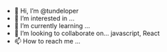 - 👋 Hi, I’m @tundeloper
- 👀 I’m interested in ...
- 🌱 I’m currently learning ...
- 💞️ I’m looking to collaborate on... javascript, React
- 📫 How to reach me ...

<!---
tundeloper/tundeloper is a ✨ special ✨ repository because its `README.md` (this file) appears on your GitHub profile.
You can click the Preview link to take a look at your changes.
--->
